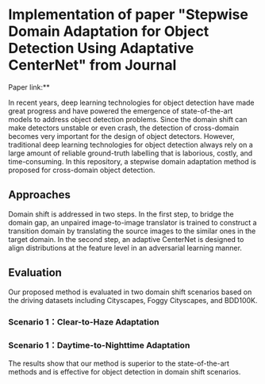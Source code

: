 # Implementation of paper "Stepwise Domain Adaptation for Object Detection Using Adaptative CenterNet" from Journal
Paper link:**

In recent years, deep learning technologies for object detection have made great progress and have powered the emergence of state-of-the-art models to address object detection
problems. Since the domain shift can make detectors unstable or even crash, the detection of cross-domain becomes very important for the design of object detectors. However, traditional deep learning technologies for object detection always rely on a large amount of reliable ground-truth labelling that is laborious, costly, and time-consuming. In this repository, a stepwise domain adaptation method is proposed for cross-domain object detection. 

## Approaches
Domain shift is addressed in two steps. In the first step, to bridge the domain gap, an unpaired image-to-image translator is trained to construct a transition domain by translating the source images to the similar ones in the target domain. In the second step, an adaptive CenterNet is designed to align distributions at the feature level in an adversarial learning manner.

## Evaluation
Our proposed method is evaluated in two domain shift scenarios based on the driving datasets including Cityscapes, Foggy Cityscapes, and BDD100K. 
### Scenario 1：Clear-to-Haze Adaptation

### Scenario 1：Daytime-to-Nighttime Adaptation


The results show that our method is superior to the state-of-the-art methods and is effective for object detection in domain shift scenarios.
